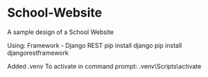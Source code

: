 # School-Website
A sample design of a School Website

Using:
Framework - Django REST
pip install django
pip install djangorestframework

Added .venv
To activate
in command prompt: .venv\Scripts\activate
